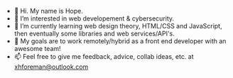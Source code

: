 - 👋 Hi. My name is Hope.
- 👀 I’m interested in web developement & cybersecurity.
- 🌱 I’m currently learning web design theory, HTML/CSS and JavaScript, then eventually some libraries and web services/API's.
- 💞️ My goals are to work remotely/hybrid as a front end developer with an awesome team!
- 📫 Feel free to give me feedback, advice, collab ideas, etc. at xhforeman@outlook.com

<!---
hopeforeman/hopeforeman is a ✨ special ✨ repository because its `README.md` (this file) appears on your GitHub profile.
You can click the Preview link to take a look at your changes.
--->
